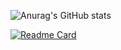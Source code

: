 ![Anurag's GitHub stats](https://github-readme-stats.vercel.app/api?username=XRAZERGAMERX&show_icons=true&theme=dark)

[![Readme Card](https://github-readme-stats.vercel.app/api/pin/?username=XRAZERGAMERX&repo=github-readme-stats)](https://github.com/anuraghazra/github-readme-stats)
